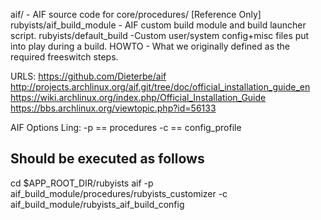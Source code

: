 aif/ - AIF source code for core/procedures/ [Reference Only]
rubyists/aif_build_module - AIF custom build module and build launcher script.
rubyists/default_build -Custom user/system config+misc files put into play during a build.
HOWTO - What we originally defined as the required freeswitch steps.

URLS: https://github.com/Dieterbe/aif
			http://projects.archlinux.org/aif.git/tree/doc/official_installation_guide_en
			https://wiki.archlinux.org/index.php/Official_Installation_Guide
			https://bbs.archlinux.org/viewtopic.php?id=56133
			

AIF Options Ling: -p == procedures -c == config_profile

Should be executed as follows
-----------------------------
cd $APP_ROOT_DIR/rubyists
aif -p aif_build_module/procedures/rubyists_customizer -c aif_build_module/rubyists_aif_build_config

